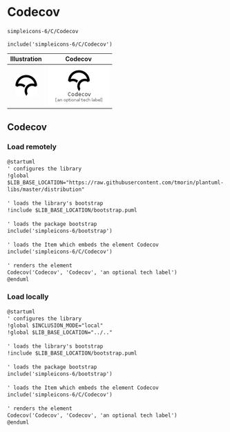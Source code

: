# Codecov


```text
simpleicons-6/C/Codecov
```

```text
include('simpleicons-6/C/Codecov')
```



| Illustration | Codecov |
| :---: | :---: |
| ![illustration for Illustration](../../simpleicons-6/C/Codecov.png) | ![illustration for Codecov](../../simpleicons-6/C/Codecov.Local.png) |




## Codecov

### Load remotely
```plantuml
@startuml
' configures the library
!global $LIB_BASE_LOCATION="https://raw.githubusercontent.com/tmorin/plantuml-libs/master/distribution"

' loads the library's bootstrap
!include $LIB_BASE_LOCATION/bootstrap.puml

' loads the package bootstrap
include('simpleicons-6/bootstrap')

' loads the Item which embeds the element Codecov
include('simpleicons-6/C/Codecov')

' renders the element
Codecov('Codecov', 'Codecov', 'an optional tech label')
@enduml
```

### Load locally
```plantuml
@startuml
' configures the library
!global $INCLUSION_MODE="local"
!global $LIB_BASE_LOCATION="../.."

' loads the library's bootstrap
!include $LIB_BASE_LOCATION/bootstrap.puml

' loads the package bootstrap
include('simpleicons-6/bootstrap')

' loads the Item which embeds the element Codecov
include('simpleicons-6/C/Codecov')

' renders the element
Codecov('Codecov', 'Codecov', 'an optional tech label')
@enduml
```

